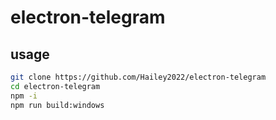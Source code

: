 # electron-telegram

## usage
```bash
git clone https://github.com/Hailey2022/electron-telegram
cd electron-telegram
npm -i
npm run build:windows
```
